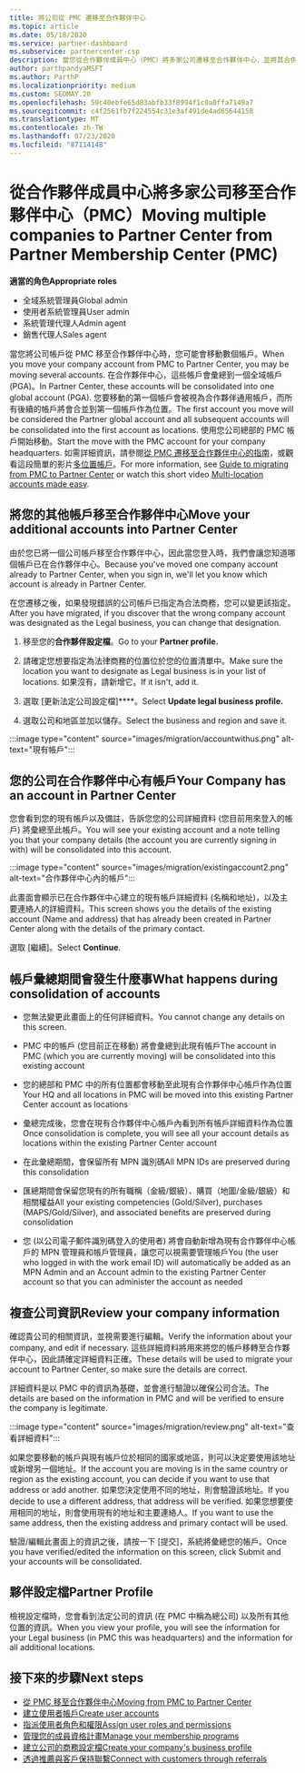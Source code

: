 ```yaml
---
title: 將公司從 PMC 遷移至合作夥伴中心
ms.topic: article
ms.date: 05/18/2020
ms.service: partner-dashboard
ms.subservice: partnercenter-csp
description: 當您從合作夥伴成員中心（PMC）將多家公司遷移至合作夥伴中心，並將其合併到合作夥伴的通用帳戶時，要知道的事項。
author: parthpandyaMSFT
ms.author: ParthP
ms.localizationpriority: medium
ms.custom: SEOMAY.20
ms.openlocfilehash: 59c40ebfe65d83abfb33f8994f1c0a0ffa7149a7
ms.sourcegitcommit: c4f2561fb7f224554c31e3af491de4ad65644158
ms.translationtype: MT
ms.contentlocale: zh-TW
ms.lasthandoff: 07/23/2020
ms.locfileid: "87114148"
---
```

# <a name="moving-multiple-companies-to-partner-center-from-partner-membership-center-pmc"></a><span data-ttu-id="0ca54-103">從合作夥伴成員中心將多家公司移至合作夥伴中心（PMC）</span><span class="sxs-lookup"><span data-stu-id="0ca54-103">Moving multiple companies to Partner Center from Partner Membership Center (PMC)</span></span>

<span data-ttu-id="0ca54-104">**適當的角色**</span><span class="sxs-lookup"><span data-stu-id="0ca54-104">**Appropriate roles**</span></span>

- <span data-ttu-id="0ca54-105">全域系統管理員</span><span class="sxs-lookup"><span data-stu-id="0ca54-105">Global admin</span></span>
- <span data-ttu-id="0ca54-106">使用者系統管理員</span><span class="sxs-lookup"><span data-stu-id="0ca54-106">User admin</span></span>
- <span data-ttu-id="0ca54-107">系統管理代理人</span><span class="sxs-lookup"><span data-stu-id="0ca54-107">Admin agent</span></span>
- <span data-ttu-id="0ca54-108">銷售代理人</span><span class="sxs-lookup"><span data-stu-id="0ca54-108">Sales agent</span></span>

<span data-ttu-id="0ca54-109">當您將公司帳戶從 PMC 移至合作夥伴中心時，您可能會移動數個帳戶。</span><span class="sxs-lookup"><span data-stu-id="0ca54-109">When you move your company account from PMC to Partner Center, you may be moving several accounts.</span></span> <span data-ttu-id="0ca54-110">在合作夥伴中心，這些帳戶會彙總到一個全域帳戶 (PGA)。</span><span class="sxs-lookup"><span data-stu-id="0ca54-110">In Partner Center, these accounts will be consolidated into one global account (PGA).</span></span> <span data-ttu-id="0ca54-111">您要移動的第一個帳戶會被視為合作夥伴通用帳戶，而所有後續的帳戶將會合並到第一個帳戶作為位置。</span><span class="sxs-lookup"><span data-stu-id="0ca54-111">The first account you move will be considered the Partner global account and all subsequent accounts will be consolidated into the first account as locations.</span></span> <span data-ttu-id="0ca54-112">使用您公司總部的 PMC 帳戶開始移動。</span><span class="sxs-lookup"><span data-stu-id="0ca54-112">Start the move with the PMC account for your company headquarters.</span></span> <span data-ttu-id="0ca54-113">如需詳細資訊，請參閱[從 PMC 遷移至合作夥伴中心的指南](guide-to-migration.md)，或觀看這段簡單的影片[多位置帳戶](https://vimeo.com/290335248)。</span><span class="sxs-lookup"><span data-stu-id="0ca54-113">For more information, see [Guide to migrating from PMC to Partner Center](guide-to-migration.md) or watch this short video [Multi-location accounts made easy](https://vimeo.com/290335248).</span></span>

## <a name="move-your-additional-accounts-into-partner-center"></a><span data-ttu-id="0ca54-114">將您的其他帳戶移至合作夥伴中心</span><span class="sxs-lookup"><span data-stu-id="0ca54-114">Move your additional accounts into Partner Center</span></span>

<span data-ttu-id="0ca54-115">由於您已將一個公司帳戶移至合作夥伴中心，因此當您登入時，我們會讓您知道哪個帳戶已在合作夥伴中心。</span><span class="sxs-lookup"><span data-stu-id="0ca54-115">Because you've moved one company account already to Partner Center, when you sign in, we'll let you know which account is already in Partner Center.</span></span>

<span data-ttu-id="0ca54-116">在您遷移之後，如果發現錯誤的公司帳戶已指定為合法商務，您可以變更該指定。</span><span class="sxs-lookup"><span data-stu-id="0ca54-116">After you have migrated, if you discover that the wrong company account was designated as the Legal business, you can change that designation.</span></span>

1. <span data-ttu-id="0ca54-117">移至您的**合作夥伴設定檔**。</span><span class="sxs-lookup"><span data-stu-id="0ca54-117">Go to your **Partner profile.**</span></span>

2. <span data-ttu-id="0ca54-118">請確定您想要指定為法律商務的位置位於您的位置清單中。</span><span class="sxs-lookup"><span data-stu-id="0ca54-118">Make sure the location you want to designate as Legal business is in your list of locations.</span></span> <span data-ttu-id="0ca54-119">如果沒有，請新增它。</span><span class="sxs-lookup"><span data-stu-id="0ca54-119">If it isn't, add it.</span></span>

3. <span data-ttu-id="0ca54-120">選取 [更新法定公司設定檔]\*\*\*\*。</span><span class="sxs-lookup"><span data-stu-id="0ca54-120">Select **Update legal business profile.**</span></span>

4. <span data-ttu-id="0ca54-121">選取公司和地區並加以儲存。</span><span class="sxs-lookup"><span data-stu-id="0ca54-121">Select the business and region and save it.</span></span>

:::image type="content" source="images/migration/accountwithus.png" alt-text="現有帳戶":::

## <a name="your-company-has-an-account-in-partner-center"></a><span data-ttu-id="0ca54-123">您的公司在合作夥伴中心有帳戶</span><span class="sxs-lookup"><span data-stu-id="0ca54-123">Your Company has an account in Partner Center</span></span>

<span data-ttu-id="0ca54-124">您會看到您的現有帳戶以及備註，告訴您您的公司詳細資料 (您目前用來登入的帳戶) 將彙總至此帳戶。</span><span class="sxs-lookup"><span data-stu-id="0ca54-124">You will see your existing account and a note telling you that your company details (the account you are currently signing in with) will be consolidated into this account.</span></span>

:::image type="content" source="images/migration/existingaccount2.png" alt-text="合作夥伴中心內的帳戶":::

<span data-ttu-id="0ca54-126">此畫面會顯示已在合作夥伴中心建立的現有帳戶詳細資料 (名稱和地址)，以及主要連絡人的詳細資料。</span><span class="sxs-lookup"><span data-stu-id="0ca54-126">This screen shows you the details of the existing account (Name and address) that has already been created in Partner Center along with the details of the primary contact.</span></span>

<span data-ttu-id="0ca54-127">選取 \[繼續\]。</span><span class="sxs-lookup"><span data-stu-id="0ca54-127">Select **Continue**.</span></span>

## <a name="what-happens-during-consolidation-of-accounts"></a><span data-ttu-id="0ca54-128">帳戶彙總期間會發生什麼事</span><span class="sxs-lookup"><span data-stu-id="0ca54-128">What happens during consolidation of accounts</span></span>

- <span data-ttu-id="0ca54-129">您無法變更此畫面上的任何詳細資料。</span><span class="sxs-lookup"><span data-stu-id="0ca54-129">You cannot change any details on this screen.</span></span>

- <span data-ttu-id="0ca54-130">PMC 中的帳戶 (您目前正在移動) 將會彙總到此現有帳戶</span><span class="sxs-lookup"><span data-stu-id="0ca54-130">The account in PMC (which you are currently moving) will be consolidated into this existing account</span></span>

- <span data-ttu-id="0ca54-131">您的總部和 PMC 中的所有位置都會移動至此現有合作夥伴中心帳戶作為位置</span><span class="sxs-lookup"><span data-stu-id="0ca54-131">Your HQ and all locations in PMC will be moved into this existing Partner Center account as locations</span></span>

- <span data-ttu-id="0ca54-132">彙總完成後，您會在現有合作夥伴中心帳戶內看到所有帳戶詳細資料作為位置</span><span class="sxs-lookup"><span data-stu-id="0ca54-132">Once consolidation is complete, you will see all your account details as locations within the existing Partner Center account</span></span>

- <span data-ttu-id="0ca54-133">在此彙總期間，會保留所有 MPN 識別碼</span><span class="sxs-lookup"><span data-stu-id="0ca54-133">All MPN IDs are preserved during this consolidation</span></span>

- <span data-ttu-id="0ca54-134">匯總期間會保留您現有的所有職稱（金級/銀級）、購買（地圖/金級/銀級）和相關權益</span><span class="sxs-lookup"><span data-stu-id="0ca54-134">All your existing competencies (Gold/Silver), purchases (MAPS/Gold/Silver), and associated benefits are preserved during consolidation</span></span>

- <span data-ttu-id="0ca54-135">您 (以公司電子郵件識別碼登入的使用者) 將會自動新增為現有合作夥伴中心帳戶的 MPN 管理員和帳戶管理員，讓您可以視需要管理帳戶</span><span class="sxs-lookup"><span data-stu-id="0ca54-135">You (the user who logged in with the work email ID) will automatically be added as an MPN Admin and an Account admin to the existing Partner Center account so that you can administer the account as needed</span></span>

## <a name="review-your-company-information"></a><span data-ttu-id="0ca54-136">複查公司資訊</span><span class="sxs-lookup"><span data-stu-id="0ca54-136">Review your company information</span></span>

<span data-ttu-id="0ca54-137">確認貴公司的相關資訊，並視需要進行編輯。</span><span class="sxs-lookup"><span data-stu-id="0ca54-137">Verify the information about your company, and edit if necessary.</span></span>  <span data-ttu-id="0ca54-138">這些詳細資料將用來將您的帳戶移轉至合作夥伴中心，因此請確定詳細資料正確。</span><span class="sxs-lookup"><span data-stu-id="0ca54-138">These details will be used to migrate your account to Partner Center, so make sure the details are correct.</span></span>

<span data-ttu-id="0ca54-139">詳細資料是以 PMC 中的資訊為基礎，並會進行驗證以確保公司合法。</span><span class="sxs-lookup"><span data-stu-id="0ca54-139">The details are based on the information in PMC and will be verified to ensure the company is legitimate.</span></span>


:::image type="content" source="images/migration/review.png" alt-text="查看詳細資料":::

<span data-ttu-id="0ca54-141">如果您要移動的帳戶與現有帳戶位於相同的國家或地區，則可以決定要使用該地址或新增另一個地址。</span><span class="sxs-lookup"><span data-stu-id="0ca54-141">If the account you are moving is in the same country or region as the existing account, you can decide if you want to use that address or add another.</span></span> <span data-ttu-id="0ca54-142">如果您決定使用不同的地址，則會驗證該地址。</span><span class="sxs-lookup"><span data-stu-id="0ca54-142">If you decide to use a different address, that address will be verified.</span></span> <span data-ttu-id="0ca54-143">如果您想要使用相同的地址，則會使用現有的地址和主要連絡人。</span><span class="sxs-lookup"><span data-stu-id="0ca54-143">If you want to use the same address, then the existing address and primary contact will be used.</span></span>

<span data-ttu-id="0ca54-144">驗證/編輯此畫面上的資訊之後，請按一下 [提交]，系統將彙總您的帳戶。</span><span class="sxs-lookup"><span data-stu-id="0ca54-144">Once you have verified/edited the information on this screen, click Submit and your accounts will be consolidated.</span></span>

## <a name="partner-profile"></a><span data-ttu-id="0ca54-145">夥伴設定檔</span><span class="sxs-lookup"><span data-stu-id="0ca54-145">Partner Profile</span></span>

<span data-ttu-id="0ca54-146">檢視設定檔時，您會看到法定公司的資訊 (在 PMC 中稱為總公司) 以及所有其他位置的資訊。</span><span class="sxs-lookup"><span data-stu-id="0ca54-146">When you view your profile, you will see the information for your Legal business (in PMC this was headquarters) and the information for all additional locations.</span></span>

## <a name="next-steps"></a><span data-ttu-id="0ca54-147">接下來的步驟</span><span class="sxs-lookup"><span data-stu-id="0ca54-147">Next steps</span></span>

- [<span data-ttu-id="0ca54-148">從 PMC 移至合作夥伴中心</span><span class="sxs-lookup"><span data-stu-id="0ca54-148">Moving from PMC to Partner Center</span></span>](move-pmc-pc-map.md)
- [<span data-ttu-id="0ca54-149">建立使用者帳戶</span><span class="sxs-lookup"><span data-stu-id="0ca54-149">Create user accounts</span></span>](create-user-accounts-and-set-permissions.md)
- [<span data-ttu-id="0ca54-150">指派使用者角色和權限</span><span class="sxs-lookup"><span data-stu-id="0ca54-150">Assign user roles and permissions</span></span>](permissions-overview.md)
- [<span data-ttu-id="0ca54-151">管理您的成員資格計畫</span><span class="sxs-lookup"><span data-stu-id="0ca54-151">Manage your membership programs</span></span>](renew-mpn-offers.md)
- [<span data-ttu-id="0ca54-152">建立公司的商務設定檔</span><span class="sxs-lookup"><span data-stu-id="0ca54-152">Create your company's business profile</span></span>](create-a-marketing-profile.md)
- [<span data-ttu-id="0ca54-153">透過推薦與客戶保持聯繫</span><span class="sxs-lookup"><span data-stu-id="0ca54-153">Connect with customers through referrals</span></span>](responding-to-referrals.md)

